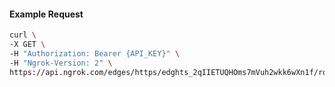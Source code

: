 <!-- Code generated for API Clients. DO NOT EDIT. -->

#### Example Request

```bash
curl \
-X GET \
-H "Authorization: Bearer {API_KEY}" \
-H "Ngrok-Version: 2" \
https://api.ngrok.com/edges/https/edghts_2qIIETUQHOms7mVuh2wkk6wXn1f/routes/edghtsrt_2qIIEV7Jn7U0fCyjDbo5aJwyuXz/backend
```
